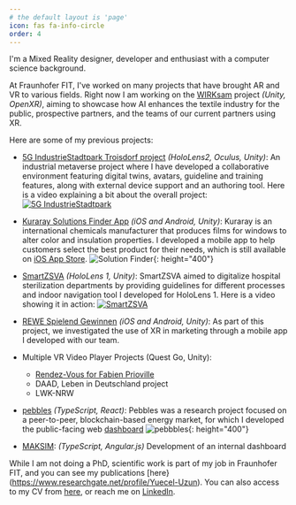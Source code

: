 ```yaml
---
# the default layout is 'page'
icon: fas fa-info-circle
order: 4
---
```


I'm a Mixed Reality designer, developer and enthusiast with a computer science background. 

At Fraunhofer FIT, I've worked on many projects that have brought AR and VR to various fields. Right now I am working on the [WIRKsam](https://wirksam.nrw) project *(Unity, OpenXR)*, aiming to showcase how AI enhances the textile industry for the public, prospective partners, and the teams of our current partners using XR. 

Here are some of my previous projects:

- [5G IndustrieStadtpark Troisdorf project](https://www.5gtroisdorf.de) *(HoloLens2, Oculus, Unity)*: An industrial metaverse project where I have developed a collaborative environment featuring digital twins, avatars, guideline and training features, along with external device support and an authoring tool. Here is a video explaining a bit about the overall project:
[![5G IndustrieStadtpark](https://img.youtube.com/vi/QmvphzI1kvQ/0.jpg)](https://www.youtube.com/watch?v=QmvphzI1kvQ "5G IndustrieStadtpark Troisdorf project")
- [Kuraray Solutions Finder App](https://magazin.kuraray.eu/2021/07/21/solution-finder-new-app-offers-a-window-into-optimum-interlayer-selection/) *(iOS and Android, Unity)*: Kuraray is an international chemicals manufacturer that produces films for windows to alter color and insulation properties. I developed a mobile app to help customers select the best product for their needs, which is still available on [iOS App Store](https://apps.apple.com/us/app/solution-finder/id1574510476). 
![Solution Finder](https://ujell.github.io/assets/img/about/SolutionFinder.png){: height="400"}
- [SmartZSVA](https://www.fit.fraunhofer.de/en/business-areas/human-centered-engineering-and-design/HCED_Research/smartzsva.html) *(HoloLens 1, Unity)*: SmartZSVA aimed to digitalize hospital sterilization departments by providing guidelines for different processes and indoor navigation tool I developed for HoloLens 1. Here is a video showing it in action:
[![SmartZSVA](https://img.youtube.com/vi/CJEDzPTUxPY/0.jpg)](https://www.youtube.com/watch?v=CJEDzPTUxPY "SmartZSVA")
- [REWE Spielend Gewinnen](https://iditech.org/testmaerkte-spielend-gewinnen/) *(iOS and Android, Unity)*: As part of this project, we investigated the use of XR in marketing through a mobile app I developed with our team.
- Multiple VR Video Player Projects (Quest Go, Unity):
    - [Rendez-Vous for Fabien Prioville](https://fabienprioville.com/archive/rendez-vous/)
    - DAAD, Leben in Deutschland project
    - LWK-NRW
- [pebbles](https://pebbles-projekt.de/ueber-uns/) *(TypeScript, React)*: Pebbles was a research project focused on a peer-to-peer, blockchain-based energy market, for which I developed the public-facing web [dashboard](https://pebbles.fit.fraunhofer.de/market/) 
![pebbbles](https://ujell.github.io/assets/img/about/Pebbles.png){: height="400"}

- [MAKSIM](https://www.fit.fraunhofer.de/de/geschaeftsfelder/digitale-energie/maksim.html): *(TypeScript, Angular.js)* Development of an internal dashboard 

While I am not doing a PhD, scientific work is part of my job in Fraunhofer FIT, and you can see my publications [here}(https://www.researchgate.net/profile/Yuecel-Uzun). You can also access to my CV from [here](https://ujell.github.io/assets/doc/CV-EN.pdf), or reach me on [LinkedIn](https://www.linkedin.com/in/yuceluzun/). 